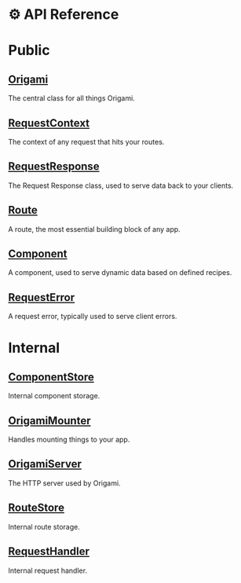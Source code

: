# ⚙ API Reference

# Public

## [Origami](./Origami.md)
The central class for all things Origami.

## [RequestContext](./RequestContext.md)
The context of any request that hits your routes.

## [RequestResponse](./RequestResponse.md)
The Request Response class, used to serve data back to your clients.

## [Route](./Route.md)
A route, the most essential building block of any app.

## [Component](./Component.md)
A component, used to serve dynamic data based on defined recipes.

## [RequestError](./RequestError.md)
A request error, typically used to serve client errors.

# Internal

## [ComponentStore](./ComponentStore.md)
Internal component storage.

## [OrigamiMounter](./OrigamiMounter.md)
Handles mounting things to your app.

## [OrigamiServer](./OrigamiServer.md)
The HTTP server used by Origami.

## [RouteStore](./RouteStore.md)
Internal route storage.

## [RequestHandler](./RequestHandler.md)
Internal request handler.